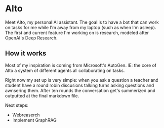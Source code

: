 # Alto

Meet Alto, my personal AI assistant. The goal is to have a bot that can work on tasks for me while I'm away from my laptop (such as when I'm asleep). The first and current feature I'm working on is research, modeled after OpenAI's Deep Research.

## How it works

Most of my inspiration is coming from Microsoft's AutoGen. IE: the core of Alto a system of different agents all collaborating on tasks.

Right now my set up is very simple: when you ask a question a teacher and student have a round robin discusions talking turns asking questions and awnsering them. After ten rounds the conversation get's summerized and outputted at the final markdown file.

Next steps:
- Webreaserch
- Implement GraphRAG
